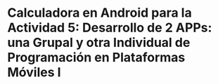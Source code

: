 # Calculadora en Android para la Actividad 5: Desarrollo de 2 APPs: una Grupal y otra Individual de Programación en Plataformas Móviles I
